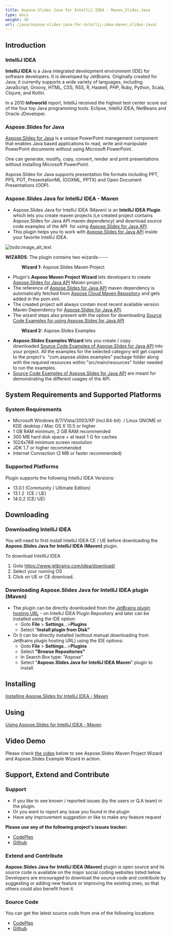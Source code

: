 ```yaml
---
title: Aspose.Slides Java for IntelliJ IDEA - Maven_Slides.Java
type: docs
weight: 30
url: /java/aspose-slides-java-for-intellij-idea-maven_slides-java/
---
```


## **Introduction**
### **IntelliJ IDEA**
**IntelliJ IDEA** is a Java integrated development environment (IDE) for software developers. It is developed by JetBrains. Originally created for Java, it currently supports a wide variety of languages, including JavaScript, Groovy, HTML, CSS, RSS, R, Haskell, PHP, Ruby, Python, Scala, Clojure, and Kotlin.

In a 2010 **Infoworld** report, IntelliJ received the highest test center score out of the four top Java programming tools: Eclipse, IntelliJ IDEA, NetBeans and Oracle JDeveloper.
### **Aspose.Slides for Java**
[Aspose.Slides for Java](http://www.aspose.com/java/powerpoint-component.aspx) is a unique PowerPoint management component that enables Java based applications to read, write and manipulate PowerPoint documents without using Microsoft PowerPoint.

One can generate, modify, copy, convert, render and print presentations without installing Microsoft PowerPoint.

Aspose.Slides for Java supports presentation file formats including PPT, PPS, POT, PresentationML (OOXML, PPTX) and Open Document Presentations (ODP).
### **Aspose.Slides Java for IntelliJ IDEA - Maven**
- Aspose.Slides Java for IntelliJ IDEA (Maven) is an **IntelliJ IDEA Plugin** which lets you create maven projects (i,e created project contains Aspose.Slides for Java API maven dependency) and download source code examples of the API  for using [Aspose.Slides for Java API](http://www.aspose.com/java/powerpoint-component.aspx).
- This plugin helps you to work with [Aspose.Slides for Java API](http://www.aspose.com/java/powerpoint-component.aspx) inside your favorite IntelliJ IDEA. 

![todo:image_alt_text](http://i.imgur.com/KWKGljg.png)


**WIZARDS**:
The plugin contains two wizards-----

`       `**Wizard 1:** Aspose.Slides Maven Project

- Plugin's **Aspose Maven Project Wizard** lets developers to create [Aspose.Slides for Java API](http://www.aspose.com/java/powerpoint-component.aspx) Maven project.
- The reference of [Aspose.Slides for Java API](http://www.aspose.com/java/powerpoint-component.aspx) maven dependency is automatically fetched from [Aspose Cloud Maven Repository](http://maven.aspose.com/artifactory/webapp/home.html?0) and gets added in the pom.xml.
- The created project will always contain most recent available version Maven Dependency for [Aspose.Slides for Java API](http://www.aspose.com/java/powerpoint-component.aspx).
- The wizard steps also present with the option for downloading [Source Code Examples for using Aspose.Slides for Java API](https://github.com/aspose-slides/Aspose.Slides-for-Java/tree/master/Examples)

`       `**Wizard 2:** Aspose.Slides Examples

- **Aspose.Slides Examples Wizard** lets you create / copy downloaded [Source Code Examples of Aspose.Slides for Java API](https://github.com/aspose-slides/Aspose.Slides-for-Java/tree/master/Examples) into your project. All the examples for the selected category will get copied to the project's  "com.aspose.slides.examples" package folder along with the required resources within "src/main/resources" folder needed to run the examples.
- [Source Code Examples of Aspose.Slides for Java API](https://github.com/aspose-slides/Aspose.Slides-for-Java/tree/master/Examples) are meant for demonstrating the different usages of the API.
## **System Requirements and Supported Platforms**
### **System Requirements**
- Microsoft Windows 8/7/Vista/2003/XP (incl.64-bit)  / Linux GNOME or KDE desktop / Mac OS X 10.5 or higher
- 1 GB RAM minimum, 2 GB RAM recommended
- 300 MB hard disk space + at least 1 G for caches
- 1024x768 minimum screen resolution
- JDK 1.7 or higher recommended
- Internet Connection (2 MB or faster recommended)
### **Supported Platforms**
Plugin supports the following IntelliJ IDEA Versions:

- 13.0.1 (Community / Ultimate Edition)
- 13.1.2  (CE / UE)
- 14.0.2 (CE/ UE)
## **Downloading**
### **Downloading IntelliJ IDEA**
You will need to first install IntelliJ IDEA CE / UE before downloading the **Aspose.Slides Java for IntelliJ IDEA (Maven)** plugin.

To download IntellliJ IDEA

1. Goto <https://www.jetbrains.com/idea/download/>
1. Select your running OS
1. Click on UE or CE download.
### **Downloading Aspose.Slides Java for IntelliJ IDEA plugin (Maven)**
- The plugin can be directly downloaded from the [JetBrains plugin hosting URL](https://goo.gl/Oz4xJG) - on IntelliJ IDEA Plugin Repository
  and later can be installed using the IDE option:
  - Goto **File** > **Settings**...>**Plugins**
  - Select "**Install plugin from Disk"**
- Or it can be directly installed (without manual downloading from JetBrains plugin hosting URL) using the IDE options:
  - Goto **File** > **Settings**...>**Plugins**
  - Select **"Browse Repositories"**
  - In Search Box type: "Aspose"
  - Select "**Aspose.Slides Java for IntelliJ IDEA Maven**" plugin to install.
## **Installing**
[Installing Aspose.Slides for IntelliJ IDEA - Maven](/slides/java/installing-and-using-aspose-slides-for-intellij-idea-maven/#installing)
## **Using**
[Using Aspose.Slides for IntelliJ IDEA - Maven](/slides/java/installing-and-using-aspose-slides-for-intellij-idea-maven/#using)
## **Video Demo**
Please check [the video](https://youtu.be/PLIwxTs1USc) below to see Aspose.Slides Maven Project Wizard and Aspose.Slides Example Wizard in action.
## **Support, Extend and Contribute**
### **Support**
- If you like to see known / reported issues (by the users or Q.A team) in the plugin.
- Or you want to report any issue you found in the plugin
- Have any improvement suggestion or like to make any feature request

**Please use any of the following project's issues tracker:**

- [CodePlex](https://asposeslidesjavaintellij.codeplex.com/workitem/list/basic)
- [Github](https://github.com/aspose-slides/Aspose.Slides-for-Java/issues)
### **Extend and Contribute**
**Aspose.Slides Java for IntelliJ IDEA (Maven)** plugin is open source and its source code is available on the major social coding websites listed below. Developers are encouraged to download the source code and contribute by suggesting or adding new feature or improving the existing ones, so that others could also benefit from it.
### **Source Code**
You can get the latest source code from one of the following locations

- [CodePlex](https://asposeslidesjavaintellij.codeplex.com)
- [Github](https://github.com/aspose-slides/Aspose.Slides-for-Java/tree/master/Plugins/Aspose.Slides-for-Java_for_IntelliJ%28Maven%29)
